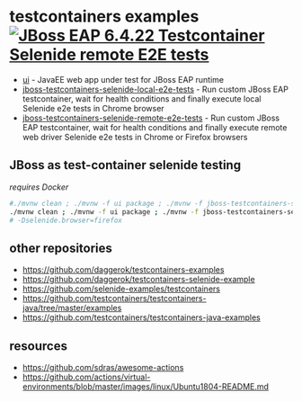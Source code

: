 # testcontainers examples [![JBoss EAP 6.4.22 Testcontainer Selenide remote E2E tests](https://github.com/daggerok/testcontainers-examples/workflows/JBoss%20EAP%206.4.22%20Testcontainer%20Selenide%20remote%20E2E%20tests/badge.svg)](https://github.com/daggerok/testcontainers-examples/actions?query=workflow%3A%22JBoss+EAP+6.4.22+Testcontainer+Selenide+remote+E2E+tests%22)

* [ui](ui) - JavaEE web app under test for JBoss EAP runtime
* [jboss-testcontainers-selenide-local-e2e-tests](jboss-testcontainers-selenide-local-e2e-tests) - Run custom JBoss EAP testcontainer, wait for health conditions and finally execute local Selenide e2e tests in Chrome browser
* [jboss-testcontainers-selenide-remote-e2e-tests](jboss-testcontainers-selenide-remote-e2e-tests) - Run custom JBoss EAP testcontainer, wait for health conditions and finally execute remote web driver Selenide e2e tests in Chrome or Firefox browsers

## JBoss as test-container selenide testing

_requires Docker_

```bash
#./mvnw clean ; ./mvnw -f ui package ; ./mvnw -f jboss-testcontainers-selenide-local-e2e-tests clean test
./mvnw clean ; ./mvnw -f ui package ; ./mvnw -f jboss-testcontainers-selenide-remote-e2e-tests clean test
# -Dselenide.browser=firefox
```

## other repositories

* https://github.com/daggerok/testcontainers-examples
* https://github.com/daggerok/testcontainers-selenide-example
* https://github.com/selenide-examples/testcontainers
* https://github.com/testcontainers/testcontainers-java/tree/master/examples
* https://github.com/testcontainers/testcontainers-java-examples

## resources

* https://github.com/sdras/awesome-actions
* https://github.com/actions/virtual-environments/blob/master/images/linux/Ubuntu1804-README.md
